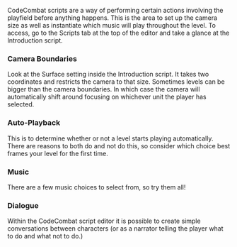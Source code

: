 CodeCombat scripts are a way of performing certain actions involving the playfield before anything happens. This is the area to set up the camera size as well as instantiate which music will play throughout the level. To access, go to the Scripts tab at the top of the editor and take a glance at the Introduction script.
### Camera Boundaries
Look at the Surface setting inside the Introduction script. It takes two coordinates and restricts the camera to that size. Sometimes levels can be bigger than the camera boundaries. In which case the camera will automatically shift around focusing on whichever unit the player has selected.
### Auto-Playback
This is to determine whether or not a level starts playing automatically. There are reasons to both do and not do this, so consider which choice best frames your level for the first time.
### Music
There are a few music choices to select from, so try them all!
### Dialogue
Within the CodeCombat script editor it is possible to create simple conversations between characters (or as a narrator telling the player what to do and what not to do.)